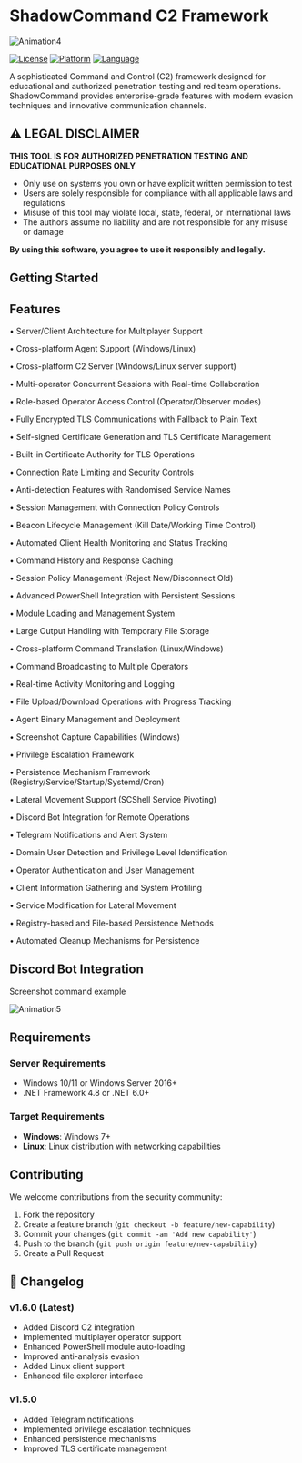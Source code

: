 # ShadowCommand C2 Framework
![Animation4](https://github.com/user-attachments/assets/e419daca-1456-4397-899e-1daf6907d9e7)

[![License](https://img.shields.io/badge/license-MIT-blue.svg)](LICENSE)
[![Platform](https://img.shields.io/badge/platform-Windows%20%7C%20Linux-lightgrey.svg)]()
[![Language](https://img.shields.io/badge/language-C%23-blue.svg)]()

A sophisticated Command and Control (C2) framework designed for educational and authorized penetration testing and red team operations. ShadowCommand provides enterprise-grade features with modern evasion techniques and innovative communication channels.

## ⚠️ LEGAL DISCLAIMER

**THIS TOOL IS FOR AUTHORIZED PENETRATION TESTING AND EDUCATIONAL PURPOSES ONLY**

- Only use on systems you own or have explicit written permission to test
- Users are solely responsible for compliance with all applicable laws and regulations
- Misuse of this tool may violate local, state, federal, or international laws
- The authors assume no liability and are not responsible for any misuse or damage

**By using this software, you agree to use it responsibly and legally.**

## Getting Started



## Features

• Server/Client Architecture for Multiplayer Support

• Cross-platform Agent Support (Windows/Linux)

• Cross-platform C2 Server (Windows/Linux server support)

• Multi-operator Concurrent Sessions with Real-time Collaboration

• Role-based Operator Access Control (Operator/Observer modes)

• Fully Encrypted TLS Communications with Fallback to Plain Text

• Self-signed Certificate Generation and TLS Certificate Management

• Built-in Certificate Authority for TLS Operations

• Connection Rate Limiting and Security Controls

• Anti-detection Features with Randomised Service Names

• Session Management with Connection Policy Controls

• Beacon Lifecycle Management (Kill Date/Working Time Control)

• Automated Client Health Monitoring and Status Tracking

• Command History and Response Caching

• Session Policy Management (Reject New/Disconnect Old)

• Advanced PowerShell Integration with Persistent Sessions

• Module Loading and Management System

• Large Output Handling with Temporary File Storage

• Cross-platform Command Translation (Linux/Windows)

• Command Broadcasting to Multiple Operators

• Real-time Activity Monitoring and Logging

• File Upload/Download Operations with Progress Tracking

• Agent Binary Management and Deployment

• Screenshot Capture Capabilities (Windows)

• Privilege Escalation Framework 

• Persistence Mechanism Framework (Registry/Service/Startup/Systemd/Cron)

• Lateral Movement Support (SCShell Service Pivoting)

• Discord Bot Integration for Remote Operations

• Telegram Notifications and Alert System

• Domain User Detection and Privilege Level Identification

• Operator Authentication and User Management

• Client Information Gathering and System Profiling

• Service Modification for Lateral Movement

• Registry-based and File-based Persistence Methods

• Automated Cleanup Mechanisms for Persistence


## Discord Bot Integration
Screenshot command example

![Animation5](https://github.com/user-attachments/assets/239aa208-efbc-4399-afa3-5ac8f7e0357b)

##  Requirements

### Server Requirements
- Windows 10/11 or Windows Server 2016+
- .NET Framework 4.8 or .NET 6.0+

### Target Requirements
- **Windows**: Windows 7+ 
- **Linux**: Linux distribution with networking capabilities


##  Contributing

We welcome contributions from the security community:

1. Fork the repository
2. Create a feature branch (`git checkout -b feature/new-capability`)
3. Commit your changes (`git commit -am 'Add new capability'`)
4. Push to the branch (`git push origin feature/new-capability`)
5. Create a Pull Request



## 📝 Changelog

### v1.6.0 (Latest)
- Added Discord C2 integration
- Implemented multiplayer operator support
- Enhanced PowerShell module auto-loading
- Improved anti-analysis evasion
- Added Linux client support
- Enhanced file explorer interface

### v1.5.0
- Added Telegram notifications
- Implemented privilege escalation techniques
- Enhanced persistence mechanisms
- Improved TLS certificate management
